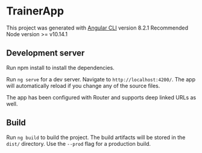 # TrainerApp

This project was generated with [Angular CLI](https://github.com/angular/angular-cli) version 8.2.1
Recommended Node version >= v10.14.1

## Development server

Run npm install to install the dependencies.

Run `ng serve` for a dev server. Navigate to `http://localhost:4200/`. The app will automatically reload if you change any of the source files.

The app has been configured with Router and supports deep linked URLs as well.

## Build

Run `ng build` to build the project. The build artifacts will be stored in the `dist/` directory. Use the `--prod` flag for a production build.

## 
